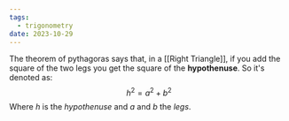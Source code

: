 ```yaml
---
tags:
  - trigonometry
date: 2023-10-29
---
```

The theorem of pythagoras says that, in a [[Right Triangle]], if you add the square of the two legs you get the square of the **hypothenuse**. So it's denoted as:
$$
h^{2}=a^{2}+b^{2}
$$
Where $h$ is the *hypothenuse* and $a$ and $b$ the *legs*.